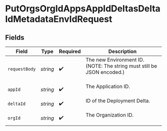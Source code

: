 # PutOrgsOrgIdAppsAppIdDeltasDeltaIdMetadataEnvIdRequest


## Fields

| Field                                                                    | Type                                                                     | Required                                                                 | Description                                                              |
| ------------------------------------------------------------------------ | ------------------------------------------------------------------------ | ------------------------------------------------------------------------ | ------------------------------------------------------------------------ |
| `requestBody`                                                            | *string*                                                                 | :heavy_check_mark:                                                       | The new Environment ID. (NOTE: The string must still be JSON encoded.)<br/><br/> |
| `appId`                                                                  | *string*                                                                 | :heavy_check_mark:                                                       | The Application ID.<br/><br/>                                            |
| `deltaId`                                                                | *string*                                                                 | :heavy_check_mark:                                                       | ID of the Deployment Delta.<br/><br/>                                    |
| `orgId`                                                                  | *string*                                                                 | :heavy_check_mark:                                                       | The Organization ID.<br/><br/>                                           |